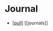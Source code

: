 # Journal

- [[pull]] [[journals]]

[//begin]: # "Autogenerated link references for markdown compatibility"
[pull]: pull "Pull"
[//end]: # "Autogenerated link references"